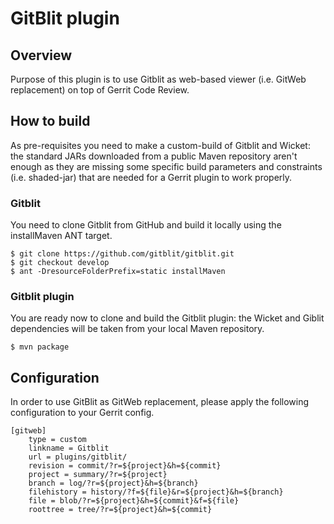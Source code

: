 GitBlit plugin
==============

Overview
--------
Purpose of this plugin is to use Gitblit as web-based viewer
(i.e. GitWeb replacement) on top of Gerrit Code Review.

How to build
------------
As pre-requisites you need to make a custom-build of Gitblit
and Wicket: the standard JARs downloaded from a public Maven
repository aren't enough as they are missing some specific
build parameters and constraints (i.e. shaded-jar) that are
needed for a Gerrit plugin to work properly.

### Gitblit

You need to clone Gitblit from GitHub and build it locally
using the installMaven ANT target.

    $ git clone https://github.com/gitblit/gitblit.git
    $ git checkout develop
    $ ant -DresourceFolderPrefix=static installMaven

### Gitblit plugin

You are ready now to clone and build the Gitblit plugin: the
Wicket and Giblit dependencies will be taken from your local
Maven repository.

    $ mvn package

Configuration
-------------
In order to use GitBlit as GitWeb replacement, please apply
the following configuration to your Gerrit config.

    [gitweb]
        type = custom
        linkname = Gitblit
        url = plugins/gitblit/
        revision = commit/?r=${project}&h=${commit}
        project = summary/?r=${project}
        branch = log/?r=${project}&h=${branch}
        filehistory = history/?f=${file}&r=${project}&h=${branch}
        file = blob/?r=${project}&h=${commit}&f=${file}
        roottree = tree/?r=${project}&h=${commit}

